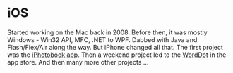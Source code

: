 iOS
===

Started working on the Mac back in 2008. Before then, it was mostly Windows - Win32 API, MFC, .NET to WPF. Dabbed with Java and Flash/Flex/Air along the way. But iPhone changed all that. The first project was the [iPhotobook app](AutoPhotoBook_IPhone). Then a weekend project led to the [WordDot](https://itunes.apple.com/us/app/worddot-random-name-phrase/id379826534) in the app store. And then many more other projects ...

